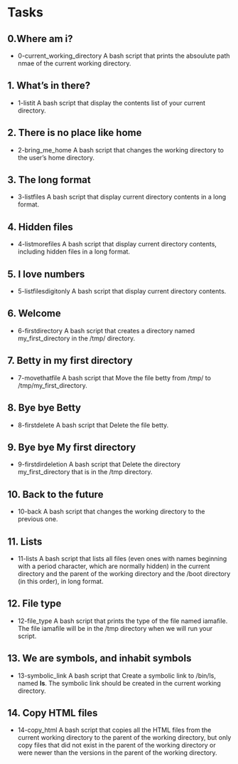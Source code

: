 # Tasks
## 0.Where am i?
  - 0-current_working_directory
     A bash script that prints the absoulute path nmae of the current working directory.
## 1. What’s in there?
  - 1-listit
     A bash script that display the contents list of your current directory.
## 2. There is no place like home
  - 2-bring_me_home
    A bash script that changes the working directory to the user’s home directory.
## 3. The long format
  - 3-listfiles
     A bash script that display current directory contents in a long format.
## 4. Hidden files
  - 4-listmorefiles
     A bash script that display current directory contents, including hidden files in a long format.
## 5. I love numbers
  - 5-listfilesdigitonly
     A bash script that display current directory contents.
## 6. Welcome
  - 6-firstdirectory
     A bash script that creates a directory named my_first_directory in the /tmp/ directory.
## 7. Betty in my first directory
  - 7-movethatfile
     A bash script that Move the file betty from /tmp/ to /tmp/my_first_directory.
## 8. Bye bye Betty
  - 8-firstdelete
     A bash script that Delete the file betty.
## 9. Bye bye My first directory
  - 9-firstdirdeletion
     A bash script that Delete the directory my_first_directory that is in the /tmp directory.
## 10. Back to the future
  - 10-back
     A bash script that changes the working directory to the previous one.
## 11. Lists
  - 11-lists
     A bash script that lists all files (even ones with names beginning with a period character, which are normally hidden) in the current directory and the parent of the working directory and the /boot directory (in this order), in long format.
## 12. File type
  - 12-file_type
     A bash script that prints the type of the file named iamafile. The file iamafile will be in the /tmp directory when we will run your script.
## 13. We are symbols, and inhabit symbols
  - 13-symbolic_link
     A bash script that Create a symbolic link to /bin/ls, named __ls__. The symbolic link should be created in the current working directory.
## 14. Copy HTML files
  - 14-copy_html
     A bash script that copies all the HTML files from the current working directory to the parent of the working directory, but only copy files that did not exist in the parent of the working directory or were newer than the versions in the parent of the working directory.


